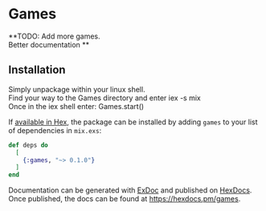# Games

**TODO: Add more games.  
Better documentation
**

## Installation

Simply unpackage within your linux shell.  
Find your way to the Games directory and enter iex -s mix  
Once in the iex shell enter: Games.start()

If [available in Hex](https://hex.pm/docs/publish), the package can be installed
by adding `games` to your list of dependencies in `mix.exs`:

```elixir
def deps do
  [
    {:games, "~> 0.1.0"}
  ]
end
```

Documentation can be generated with [ExDoc](https://github.com/elixir-lang/ex_doc)
and published on [HexDocs](https://hexdocs.pm). Once published, the docs can
be found at <https://hexdocs.pm/games>.


